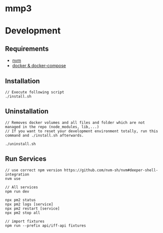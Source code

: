 # mmp3

# Development

## Requirements

-   [nvm](https://github.com/nvm-sh/nvm)
-   [docker & docker-compose](https://docs.docker.com/compose/)

## Installation

    // Execute following script
    ./install.sh

## Uninstallation

    // Removes docker volumes and all files and folder which are not managed in the repo (node_modules, lib,...)
    // If you want to reset your development environment totally, run this command and ./install.sh afterwards.

    ./uninstall.sh

## Run Services

    // use correct npm version https://github.com/nvm-sh/nvm#deeper-shell-integration
    nvm use

    // All services
    npm run dev

    npx pm2 status
    npx pm2 logs [service]
    npx pm2 restart [service]
    npx pm2 stop all

    // import fixtures
    npm run --prefix api/iff-api fixtures
